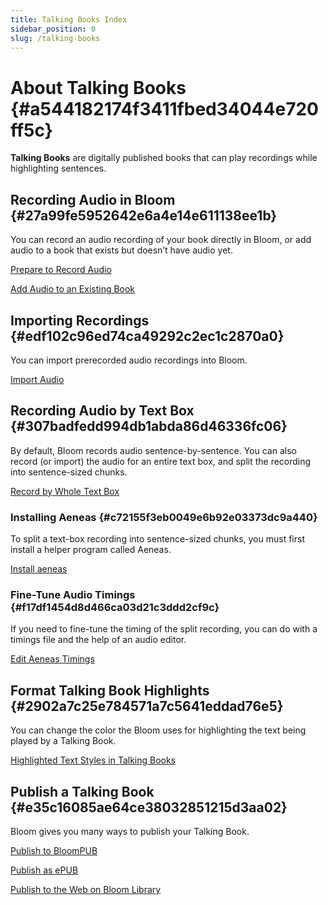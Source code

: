 ```yaml
---
title: Talking Books Index
sidebar_position: 0
slug: /talking-books
---
```




# About Talking Books {#a544182174f3411fbed34044e720ff5c}


**Talking Books** are digitally published books that can play recordings while highlighting sentences. 


## Recording Audio in Bloom {#27a99fe5952642e6a4e14e611138ee1b}


You can record an audio recording of your book directly in Bloom, or add audio to a book that exists but doesn’t have audio yet.


[Prepare to Record Audio](/prepare-to-record)


[Add Audio to an Existing Book](/add-audio-to-an-existing-book) 


## Importing Recordings {#edf102c96ed74ca49292c2ec1c2870a0}


You can import prerecorded audio recordings into Bloom. 


[Import Audio](/import-audio) 


## Recording Audio by Text Box {#307badfedd994db1abda86d46336fc06}


By default, Bloom records audio sentence-by-sentence. You can also record (or import) the audio for an entire text box, and split the recording into sentence-sized chunks. 


[Record by Whole Text Box](/record-and-split-audio) 


### Installing Aeneas {#c72155f3eb0049e6b92e03373dc9a440}


To split a text-box recording into sentence-sized chunks, you must first install a helper program called Aeneas. 


[Install aeneas](/installing-aeneas) 


### Fine-Tune Audio Timings {#f17df1454d8d466ca03d21c3ddd2cf9c}


If you need to fine-tune the timing of the split recording, you can do with a timings file and the help of an audio editor. 


[Edit Aeneas Timings](/edit-timings) 


## Format Talking Book Highlights {#2902a7c25e784571a7c5641eddad76e5}


You can change the color the Bloom uses for highlighting the text being played by a Talking Book. 


[Highlighted Text Styles in Talking Books](/talking-book-highlighted-text-styles) 


## Publish a Talking Book {#e35c16085ae64ce38032851215d3aa02}


Bloom gives you many ways to publish your Talking Book. 


[Publish to BloomPUB](/publish-to-bloompub) 


[Publish as ePUB](/publish-as-epub) 


[Publish to the Web on Bloom Library](/publish-to-bloom-library) 


